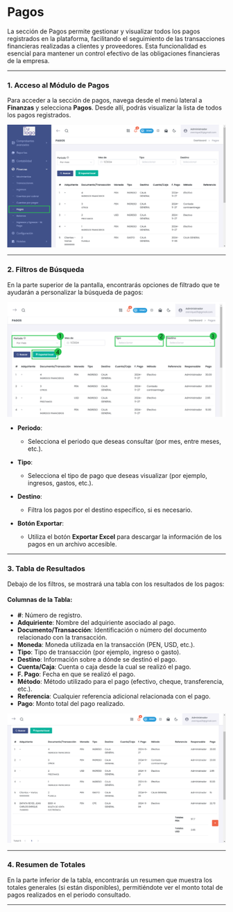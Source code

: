 # Pagos  

La sección de Pagos permite gestionar y visualizar todos los pagos registrados en la plataforma, facilitando el seguimiento de las transacciones financieras realizadas a clientes y proveedores. Esta funcionalidad es esencial para mantener un control efectivo de las obligaciones financieras de la empresa.  

---  

### 1. Acceso al Módulo de Pagos  
Para acceder a la sección de pagos, navega desde el menú lateral a **Finanzas** y selecciona **Pagos**. Desde allí, podrás visualizar la lista de todos los pagos registrados.  

![Acceso a Pagos](img/pagos_acceso.png)  

---  

### 2. Filtros de Búsqueda  
En la parte superior de la pantalla, encontrarás opciones de filtrado que te ayudarán a personalizar la búsqueda de pagos:  

![Filtros de Pagos](img/pagos_filtros.png) 

- **Periodo**:   
  - Selecciona el periodo que deseas consultar (por mes, entre meses, etc.).    

- **Tipo**:   
  - Selecciona el tipo de pago que deseas visualizar (por ejemplo, ingresos, gastos, etc.).  

- **Destino**:   
  - Filtra los pagos por el destino específico, si es necesario.  

- **Botón Exportar**:   
  - Utiliza el botón **Exportar Excel** para descargar la información de los pagos en un archivo accesible.  

 

---  

### 3. Tabla de Resultados  
Debajo de los filtros, se mostrará una tabla con los resultados de los pagos:  

#### Columnas de la Tabla:  
- **#**: Número de registro.  
- **Adquiriente**: Nombre del adquiriente asociado al pago.  
- **Documento/Transacción**: Identificación o número del documento relacionado con la transacción.  
- **Moneda**: Moneda utilizada en la transacción (PEN, USD, etc.).  
- **Tipo**: Tipo de transacción (por ejemplo, ingreso o gasto).  
- **Destino**: Información sobre a dónde se destinó el pago.  
- **Cuenta/Caja**: Cuenta o caja desde la cual se realizó el pago.  
- **F. Pago**: Fecha en que se realizó el pago.  
- **Método**: Método utilizado para el pago (efectivo, cheque, transferencia, etc.).  
- **Referencia**: Cualquier referencia adicional relacionada con el pago.  
- **Pago**: Monto total del pago realizado.  

![Tabla de Pagos](img/pagos_tabla.png)  

---  

### 4. Resumen de Totales  
En la parte inferior de la tabla, encontrarás un resumen que muestra los totales generales (si están disponibles), permitiéndote ver el monto total de pagos realizados en el periodo consultado.  

---  
